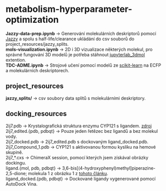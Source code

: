 # metabolism-hyperparameter-optimization
**Jazzy-data-prep.ipynb** → Generování molekulárních deskriptorů pomocí [Jazzy](https://github.com/AstraZeneca/jazzy) a spolu s half-life/clearance ukládání do csv souborů do project_resources/jazzy_splits.\
**mols-visualization.ipynb** → 2D i 3D vizualizace některých molekul, pro správné fungování 3D modelů je potřeba stáhnout [jupyterlab_3dmol](https://github.com/3dmol/jupyterlab_3Dmol) extention.\
**TDC-ADME.ipynb** → Strojové učení pomocí modelů ze [scikit-learn](https://scikit-learn.org/stable/) na ECFP a molekulárních deskriptorech.

## project_resources
**jazzy_splits/** → csv soubory data splitů s molekulárními deskriptory.

## docking_resources
2ij7.pdb -> Krystalografická struktura enzymu CYP121 s ligandem. [zdroj](https://www.rcsb.org/structure/2IJ7)\
2ij7_edited.{pdb, pdbqt} -> Pouze jeden řetězec bez ligandů a bez molekul vody.\
2ij7_docked.pdb -> 2ij7_edited.pdb s dockovaným ligand_docked.pdb.\
2ij7_Compound_1.pdb -> CYP121 s aktivovanou formou kyslíku na hemové skupině.\
2ij7_*.cxs -> ChimeraX session, pomocí kterých jsem získával obrázky dockingu.\
ligand.{mol, pdb, pdbqt} -> 3,6-bis[(4-hydroxyphenyl)methyl]piperazine-2,5-dione; molekula 1 z obrázku 1 z [tohoto článku](https://pubmed.ncbi.nlm.nih.gov/23620594/).\
ligand_docked.{pdb, pdbqt} -> Dockované ligandy vygenerované pomocí AutoDock Vina.
